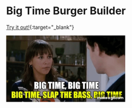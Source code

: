 # Big Time Burger Builder

[Try it out!](https://big-time-burger-builder.herokuapp.com/){:target="_blank"}

![](big-time.gif)
